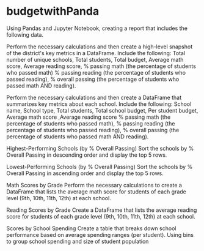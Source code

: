 # budgetwithPanda

Using Pandas and Jupyter Notebook, creating a report that includes the following data.


Perform the necessary calculations and then create a high-level snapshot of the district's key metrics in a DataFrame.
Include the following: Total number of unique schools, Total students, Total budget, Average math score, Average reading score, % passing math (the percentage of students who passed math)
% passing reading (the percentage of students who passed reading), % overall passing (the percentage of students who passed math AND reading).


Perform the necessary calculations and then create a DataFrame that summarizes key metrics about each school.
Include the following: School name, School type, Total students, Total school budget, Per student budget, Average math score ,Average reading score
% passing math (the percentage of students who passed math), % passing reading (the percentage of students who passed reading), % overall passing (the percentage of students who passed math AND reading).

Highest-Performing Schools (by % Overall Passing)
Sort the schools by % Overall Passing in descending order and display the top 5 rows.

Lowest-Performing Schools (by % Overall Passing)
Sort the schools by % Overall Passing in ascending order and display the top 5 rows.

Math Scores by Grade
Perform the necessary calculations to create a DataFrame that lists the average math score for students of each grade level (9th, 10th, 11th, 12th) at each school.

Reading Scores by Grade
Create a DataFrame that lists the average reading score for students of each grade level (9th, 10th, 11th, 12th) at each school.

Scores by School Spending
Create a table that breaks down school performance based on average spending ranges (per student).
Using bins to group school spending and size of student population
